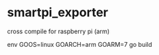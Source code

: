 # smartpi_exporter

cross compile for raspberry pi (arm)

env GOOS=linux GOARCH=arm GOARM=7 go build
